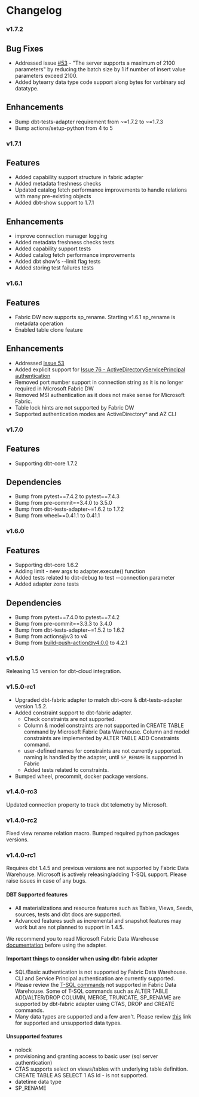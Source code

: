 # Changelog

### v1.7.2

## Bug Fixes
* Addressed issue [#53](https://github.com/microsoft/dbt-fabric/issues/101) - "The server supports a maximum of 2100 parameters" by reducing the batch size by 1 if number of insert value parameters exceed 2100.
* Added bytearry data type code support along bytes for varbinary sql datatype.

## Enhancements
* Bump dbt-tests-adapter requirement from ~=1.7.2 to ~=1.7.3
* Bump actions/setup-python from 4 to 5

### v1.7.1

## Features

* Added capability support structure in fabric adapter
* Added metadata freshness checks
* Updated catalog fetch performance improvements to handle relations with many pre-existing objects
* Added dbt-show support to 1.7.1

## Enhancements

* improve connection manager logging
* Added metadata freshness checks tests
* Added capability support tests
* Added catalog fetch performance improvements
* Added dbt show's --limit flag tests
* Added storing test failures tests

### v1.6.1

## Features

* Fabric DW now supports sp_rename. Starting v1.6.1 sp_rename is metadata operation
* Enabled table clone feature

## Enhancements

* Addressed [Issue 53](https://github.com/microsoft/dbt-fabric/issues/53)
* Added explicit support for [Issue 76 - ActiveDirectoryServicePrincipal authentication](https://github.com/microsoft/dbt-fabric/issues/74)
* Removed port number support in connection string as it is no longer required in Microsoft Fabric DW
* Removed MSI authentication as it does not make sense for Microsoft Fabric.
* Table lock hints are not supported by Fabric DW
* Supported authentication modes are ActiveDirectory* and AZ CLI

### v1.7.0

## Features

* Supporting dbt-core 1.7.2

## Dependencies

* Bump from pytest==7.4.2 to pytest==7.4.3
* Bump from pre-commit==3.4.0 to 3.5.0
* Bump from dbt-tests-adapter~=1.6.2 to 1.7.2
* Bump from wheel==0.41.1 to 0.41.1

### v1.6.0

## Features

* Supporting dbt-core 1.6.2
* Adding limit - new args to adapter.execute() function
* Added tests related to dbt-debug to test --connection parameter
* Added adapter zone tests

## Dependencies

* Bump from pytest==7.4.0 to pytest==7.4.2
* Bump from pre-commit==3.3.3 to 3.4.0
* Bump from dbt-tests-adapter~=1.5.2 to 1.6.2
* Bump from actions@v3 to v4
* Bump from build-push-action@v4.0.0 to 4.2.1
### v1.5.0

Releasing 1.5 version for dbt-cloud integration.

### v1.5.0-rc1

* Upgraded dbt-fabric adapter to match dbt-core & dbt-tests-adapter version 1.5.2.
* Added constraint support to dbt-fabric adapter.
    * Check constraints are not supported.
    * Column & model constraints are not supported in CREATE TABLE command by Microsoft Fabric Data Warehouse. Column and model constraints are implemented by ALTER TABLE ADD Constraints command.
    * user-defined names for constraints are not currently supported. naming is handled by the adapter, until `SP_RENAME` is supported in Fabric
    * Added tests related to constraints.
* Bumped wheel, precommit, docker package versions.


### v1.4.0-rc3

Updated connection property to track dbt telemetry by Microsoft.

### v1.4.0-rc2

Fixed view rename relation macro.
Bumped required python packages versions.

### v1.4.0-rc1

Requires dbt 1.4.5 and previous versions are not supported by Fabric Data Warehouse. Microsoft is actively releasing/adding T-SQL support. Please raise issues in case of any bugs.

#### DBT Supported features
- All materializations and resource features such as Tables, Views, Seeds, sources, tests and dbt docs are supported.
- Advanced features such as incremental and snapshot features may work but are not planned to support in 1.4.5.

We recommend you to read Microsoft Fabric Data Warehouse [documentation](https://review.learn.microsoft.com/en-us/fabric/data-warehouse/?branch=main) before using the adapter.

#### Important things to consider when using dbt-fabric adapter
- SQL/Basic authentication is not supported by Fabric Data Warehouse. CLI and Service Principal authentication are currently supported.
- Please review the [T-SQL commands](https://review.learn.microsoft.com/en-us/fabric/data-warehouse/tsql-surface-area#limitations) not supported in Fabric Data Warehouse. Some of T-SQL commands such as ALTER TABLE ADD/ALTER/DROP COLUMN, MERGE, TRUNCATE, SP_RENAME are supported by dbt-fabric adapter using CTAS, DROP and CREATE commands.
- Many data types are supported and a few aren't. Please review [this](https://review.learn.microsoft.com/en-us/fabric/data-warehouse/data-types?branch=main) link for supported and unsupported data types.

#### Unsupported features
- nolock
- provisioning and granting access to basic user (sql server authentication)
- CTAS supports select on views/tables with underlying table definition. CREATE TABLE AS SELECT 1 AS Id - is not supported.
- datetime data type
- SP_RENAME
